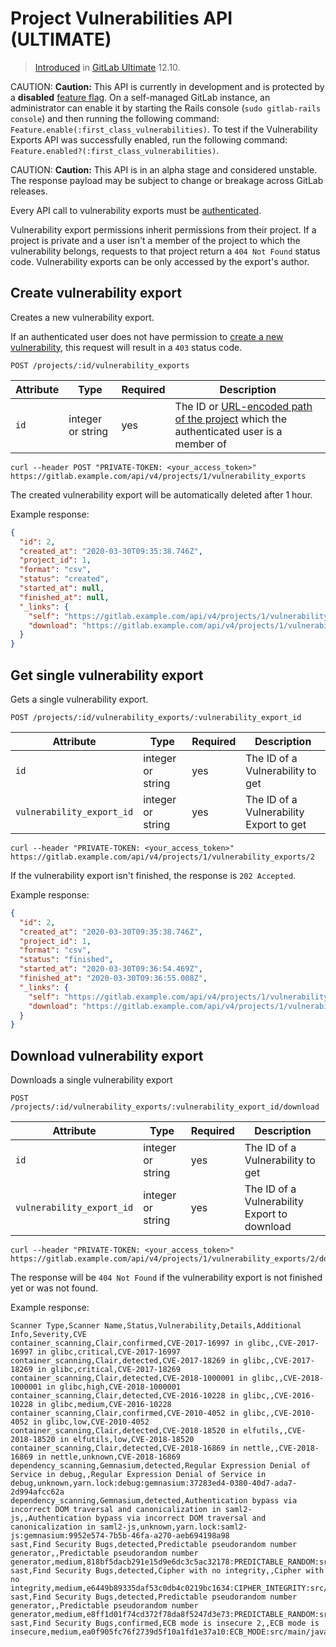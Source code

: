 # Project Vulnerabilities API **(ULTIMATE)**

> [Introduced](https://gitlab.com/gitlab-org/gitlab/issues/197494) in [GitLab Ultimate](https://about.gitlab.com/pricing/) 12.10.

CAUTION: **Caution:**
This API is currently in development and is protected by a **disabled**
[feature flag](../development/feature_flags/index.md).
On a self-managed GitLab instance, an administrator can enable it by starting the Rails console
(`sudo gitlab-rails console`) and then running the following command: `Feature.enable(:first_class_vulnerabilities)`.
To test if the Vulnerability Exports API was successfully enabled, run the following command:
`Feature.enabled?(:first_class_vulnerabilities)`.

CAUTION: **Caution:**
This API is in an alpha stage and considered unstable.
The response payload may be subject to change or breakage
across GitLab releases.

Every API call to vulnerability exports must be [authenticated](README.md#authentication).

Vulnerability export permissions inherit permissions from their project. If a project is
private and a user isn't a member of the project to which the vulnerability
belongs, requests to that project return a `404 Not Found` status code.
Vulnerability exports can be only accessed by the export's author.

## Create vulnerability export

Creates a new vulnerability export.

If an authenticated user does not have permission to
[create a new vulnerability](../user/permissions_stub_first_class_vulnerabilities.md#project-members-permissions),
this request will result in a `403` status code.

```plaintext
POST /projects/:id/vulnerability_exports
```

| Attribute           | Type              | Required   | Description                                                                                                                  |
| ------------------- | ----------------- | ---------- | -----------------------------------------------------------------------------------------------------------------------------|
| `id`                | integer or string | yes        | The ID or [URL-encoded path of the project](README.md#namespaced-path-encoding) which the authenticated user is a member of  |

```shell
curl --header POST "PRIVATE-TOKEN: <your_access_token>" https://gitlab.example.com/api/v4/projects/1/vulnerability_exports
```

The created vulnerability export will be automatically deleted after 1 hour.

Example response:

```json
{
  "id": 2,
  "created_at": "2020-03-30T09:35:38.746Z",
  "project_id": 1,
  "format": "csv",
  "status": "created",
  "started_at": null,
  "finished_at": null,
  "_links": {
    "self": "https://gitlab.example.com/api/v4/projects/1/vulnerability_exports/2",
    "download": "https://gitlab.example.com/api/v4/projects/1/vulnerability_exports/2/download"
  }
}
```

## Get single vulnerability export

Gets a single vulnerability export.

```plaintext
POST /projects/:id/vulnerability_exports/:vulnerability_export_id
```

| Attribute | Type | Required | Description |
| --------- | ---- | -------- | ----------- |
| `id` | integer or string | yes | The ID of a Vulnerability to get |
| `vulnerability_export_id` | integer or string | yes | The ID of a Vulnerability Export to get |

```shell
curl --header "PRIVATE-TOKEN: <your_access_token>" https://gitlab.example.com/api/v4/projects/1/vulnerability_exports/2
```

If the vulnerability export isn't finished, the response is `202 Accepted`.

Example response:

```json
{
  "id": 2,
  "created_at": "2020-03-30T09:35:38.746Z",
  "project_id": 1,
  "format": "csv",
  "status": "finished",
  "started_at": "2020-03-30T09:36:54.469Z",
  "finished_at": "2020-03-30T09:36:55.008Z",
  "_links": {
    "self": "https://gitlab.example.com/api/v4/projects/1/vulnerability_exports/2",
    "download": "https://gitlab.example.com/api/v4/projects/1/vulnerability_exports/2/download"
  }
}
```

## Download vulnerability export

Downloads a single vulnerability export

```plaintext
POST /projects/:id/vulnerability_exports/:vulnerability_export_id/download
```

| Attribute | Type | Required | Description |
| --------- | ---- | -------- | ----------- |
| `id` | integer or string | yes | The ID of a Vulnerability to get |
| `vulnerability_export_id` | integer or string | yes | The ID of a Vulnerability Export to download |

```shell
curl --header "PRIVATE-TOKEN: <your_access_token>" https://gitlab.example.com/api/v4/projects/1/vulnerability_exports/2/download
```

The response will be `404 Not Found` if the vulnerability export is not finished yet or was not found.

Example response:

```csv
Scanner Type,Scanner Name,Status,Vulnerability,Details,Additional Info,Severity,CVE
container_scanning,Clair,confirmed,CVE-2017-16997 in glibc,,CVE-2017-16997 in glibc,critical,CVE-2017-16997
container_scanning,Clair,detected,CVE-2017-18269 in glibc,,CVE-2017-18269 in glibc,critical,CVE-2017-18269
container_scanning,Clair,detected,CVE-2018-1000001 in glibc,,CVE-2018-1000001 in glibc,high,CVE-2018-1000001
container_scanning,Clair,detected,CVE-2016-10228 in glibc,,CVE-2016-10228 in glibc,medium,CVE-2016-10228
container_scanning,Clair,confirmed,CVE-2010-4052 in glibc,,CVE-2010-4052 in glibc,low,CVE-2010-4052
container_scanning,Clair,detected,CVE-2018-18520 in elfutils,,CVE-2018-18520 in elfutils,low,CVE-2018-18520
container_scanning,Clair,detected,CVE-2018-16869 in nettle,,CVE-2018-16869 in nettle,unknown,CVE-2018-16869
dependency_scanning,Gemnasium,detected,Regular Expression Denial of Service in debug,,Regular Expression Denial of Service in debug,unknown,yarn.lock:debug:gemnasium:37283ed4-0380-40d7-ada7-2d994afcc62a
dependency_scanning,Gemnasium,detected,Authentication bypass via incorrect DOM traversal and canonicalization in saml2-js,,Authentication bypass via incorrect DOM traversal and canonicalization in saml2-js,unknown,yarn.lock:saml2-js:gemnasium:9952e574-7b5b-46fa-a270-aeb694198a98
sast,Find Security Bugs,detected,Predictable pseudorandom number generator,,Predictable pseudorandom number generator,medium,818bf5dacb291e15d9e6dc3c5ac32178:PREDICTABLE_RANDOM:src/main/java/com/gitlab/security_products/tests/App.java:47
sast,Find Security Bugs,detected,Cipher with no integrity,,Cipher with no integrity,medium,e6449b89335daf53c0db4c0219bc1634:CIPHER_INTEGRITY:src/main/java/com/gitlab/security_products/tests/App.java:29
sast,Find Security Bugs,detected,Predictable pseudorandom number generator,,Predictable pseudorandom number generator,medium,e8ff1d01f74cd372f78da8f5247d3e73:PREDICTABLE_RANDOM:src/main/java/com/gitlab/security_products/tests/App.java:41
sast,Find Security Bugs,confirmed,ECB mode is insecure 2,,ECB mode is insecure,medium,ea0f905fc76f2739d5f10a1fd1e37a10:ECB_MODE:src/main/java/com/gitlab/security_products/tests/App.java:29
```
